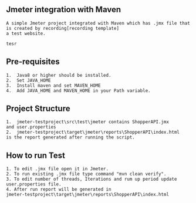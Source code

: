 
##  Jmeter integration with Maven

	A simple Jmeter project integrated with Maven which has .jmx file that is created by recording[recording template]  
	a test website.

	tesr
	
##  Pre-requisites

	1.  Java8 or higher should be installed.
	2.  Set JAVA_HOME
	3.  Install maven and set MAVEN_HOME
	4.  Add JAVA_HOME and MAVEN_HOME in your Path variable.

##  Project Structure
	
	1.  jmeter-testproject\src\test\jmeter contains ShopperAPI.jmx
	and user.properties
	2.  jmeter-testproject\target\jmeter\reports\ShopperAPI\index.html  
	is the report generated after running the script.
	
##  How to run Test

	1. To edit .jmx file open it in Jmeter.
	2. To run existing .jmx file type command "mvn clean verify".
	3. To edit number of threads, Iterations and rum up period update user.properties file.
	4. After run report will be generated in  
	jmeter-testproject\target\jmeter\reports\ShopperAPI\index.html
	

	
